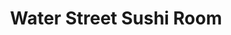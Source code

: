 ---
layout: place
title: "Water Street Sushi Room"
permalink: /texas/corpus-christi/water-street-sushi-room.html
stateAbbr: TX
stateName: Texas
cityName: Corpus Christi
place_id: ChIJl9dWz-1faIYRVYm24gg-CDY
photos:
  - name: >-
      places/ChIJl9dWz-1faIYRVYm24gg-CDY/photos/AeeoHcKNlJuHs3AuoEbFakAlt0yVrvKWEH--Gc-DiBoXE6EWNYdWNOyaY8aRTYKqIXpfxLaMWxGAV76nwGIXCY6po91ThQALFE5V5o3kNVcqdcyVRurosKcRYl8b9J0DKsTX1NgCKMhOuPyMDQcubw1OkZ9TxxCLV8P74ixEV0x1ulytKh_xA-S6uX9YvV7wYWZtasQKqFjFQwRt8IRUUHk0Ku2x5w0-qgXYHmkVM8-pX_zwhs3ms0FvexJs_scUeaCbSzxWywDMzgjADKCsIMvkLDsss5gaaeMRt5xeVH2dX9-A78mT0nTRdjBxXFi-OV1PwKX_-8eyy8PvF4oKyGn7doD3hxBzBWopWe9z833V-W9ALqQ587gjDbHP_MLyWm_5Ql_AP-p0riVNApWS_QvnLElmzxQuujqAND509vIajxlj0M8y
    widthPx: 3024
    heightPx: 4032
    authorAttributions:
      - displayName: Ariela Deluna
        uri: https://maps.google.com/maps/contrib/101032566403950258296
        photoUri: >-
          https://lh3.googleusercontent.com/a-/ALV-UjXR66iOXJXeL_QOj6hQARRs_00dPINFURZrM2dJuEtEqz7iGydp=s100-p-k-no-mo
    flagContentUri: >-
      https://www.google.com/local/imagery/report/?cb_client=maps_api_places.places_api&image_key=!1e10!2sCIHM0ogKEICAgICRh5zC0gE&hl=en-US
    googleMapsUri: >-
      https://www.google.com/maps/place//data=!3m4!1e2!3m2!1sCIHM0ogKEICAgICRh5zC0gE!2e10!4m2!3m1!1s0x86685fedcf56d797:0x36083e08e2b68955
  - name: >-
      places/ChIJl9dWz-1faIYRVYm24gg-CDY/photos/AeeoHcJQqEjqUgH_qnraRZkDj2kPwwM62puFzlL0SJucIhsBBGyaLa8Cqq_zs4lyFLQlj9aZW7FEFiAqtNIKsAcHZp3lOt8bSBhaq86Gq_DdVTR63HeKUGlWgZyNYRh0vSBN4Z2WNTwf9oWZ605V0FsPAEGGOcllJuIcy9KLf_lTQNlNPEoeUuy8lGhkfkd6noxLvhs45rL-VN3gSjEWCbSk9K7ApZoOseiNMr2j30ebwxvm2JBowZT6AP8opOYEElqDTjNy1K8UZgYRN8WYEFA7PVknIijS-_ASantBnRXMn_zA8w5MMAwO7RILpOy-mRSW5nsvd5kz0_jsD3q_bVjNY9_j4XNRx4aoEY7DK7VNN4rGyhEDsFQ0qE7T-Om6GIu_anh1uVVQ0bWyvLMOFgYFiRX22jmF11od2iQe-An7Ew7CO-M
    widthPx: 4000
    heightPx: 1848
    authorAttributions:
      - displayName: Jason J
        uri: https://maps.google.com/maps/contrib/106392798560644223465
        photoUri: >-
          https://lh3.googleusercontent.com/a-/ALV-UjUqwPtM_c3fhr_4RqmAHAKf-AdvWywUBDCdJJe5xZd4G9BwUjvM=s100-p-k-no-mo
    flagContentUri: >-
      https://www.google.com/local/imagery/report/?cb_client=maps_api_places.places_api&image_key=!1e10!2sCIHM0ogKEICAgICHnYjX9QE&hl=en-US
    googleMapsUri: >-
      https://www.google.com/maps/place//data=!3m4!1e2!3m2!1sCIHM0ogKEICAgICHnYjX9QE!2e10!4m2!3m1!1s0x86685fedcf56d797:0x36083e08e2b68955
  - name: >-
      places/ChIJl9dWz-1faIYRVYm24gg-CDY/photos/AeeoHcLKSSTO5W-veYfx_p9-jYcBWmMJt-KyPX7pnbJaURuiD7bhU72kK1xr4T4ue1lO4OlegiYgUIqJ-GSOetILpN_VmJOJ_DNvOYYcTtU6mfvBi3rLpfi_PzyypgUelnqKt3r-yFAFRMi0L8_pq5FxUurX-4dRPXK7zFFHbQpFpLQv9CSw7ndGc9IBTBUB4VO_bkXJL_IfHYFHpTuxq-1_aRhjs0EYS1HrOgRHDl_eAVooAmJAZOzNuY6uKu3Z9TjTgzsl5ObIolr05ZDBxGfSNeVv5clsfdJYa_zu7V1rn_gtBrwmxAA_jDwb1lvtY1e5L9ArwqAoL1wnjDyrj4Uyd1OtscqFjtRv0KmgjfkGYE07x8-ugbZ-kdamprKXNydpU9n6yLGQYEiag2PWnsWHL-MKGnYGdWqtX9a2HY84i9SW7w
    widthPx: 4080
    heightPx: 3072
    authorAttributions:
      - displayName: juichien ni
        uri: https://maps.google.com/maps/contrib/114676736458294551350
        photoUri: >-
          https://lh3.googleusercontent.com/a-/ALV-UjWY77AJOkWmN_JY-fGAVkCxfnWqA3ccI3kuIvjgqoQ0pV9jXLmD=s100-p-k-no-mo
    flagContentUri: >-
      https://www.google.com/local/imagery/report/?cb_client=maps_api_places.places_api&image_key=!1e10!2sCIHM0ogKEICAgICTs4HlUw&hl=en-US
    googleMapsUri: >-
      https://www.google.com/maps/place//data=!3m4!1e2!3m2!1sCIHM0ogKEICAgICTs4HlUw!2e10!4m2!3m1!1s0x86685fedcf56d797:0x36083e08e2b68955
  - name: >-
      places/ChIJl9dWz-1faIYRVYm24gg-CDY/photos/AeeoHcIav3yhCR90fECSVrC19eu2wzzgRRlLl8dhwpgq2xR7LAlHpjVVeM-XowwCmvKkNv-WE1KBtd2NOs7FuSQHN8Y25RIEgnHmQydclI18oPkaA67E_mwEXnYChzcse13SAw5sHSt-UQaMpE2_CwIYsUBZ89Tmc7CrBGAqvxx3a0CBhmn1D8njg66qbqiKzz3kM1I40ohFzCsz61ZDfSJvq-gaelzGrlmNZZ7MO4RXKssQD8T8sfZfmRfPZ6USW2KILsKSb8YpInAmrVpNFF4fpJzbKm6LdNHZTLWjm3_3-68jFvRI02fW6MsFM3Mvk4SuqwiBX3wGtqxFweF_v1UQEY8cUMeMuhhM21hZihbT5Ryq_WgpirI51P-cs3lEiywTUP4-PUV69tE0q-aKG7yj7J_OTt545YT5StNwxNVXWk9fvuJi
    widthPx: 4080
    heightPx: 3072
    authorAttributions:
      - displayName: juichien ni
        uri: https://maps.google.com/maps/contrib/114676736458294551350
        photoUri: >-
          https://lh3.googleusercontent.com/a-/ALV-UjWY77AJOkWmN_JY-fGAVkCxfnWqA3ccI3kuIvjgqoQ0pV9jXLmD=s100-p-k-no-mo
    flagContentUri: >-
      https://www.google.com/local/imagery/report/?cb_client=maps_api_places.places_api&image_key=!1e10!2sCIHM0ogKEICAgICTs4HlkwE&hl=en-US
    googleMapsUri: >-
      https://www.google.com/maps/place//data=!3m4!1e2!3m2!1sCIHM0ogKEICAgICTs4HlkwE!2e10!4m2!3m1!1s0x86685fedcf56d797:0x36083e08e2b68955
  - name: >-
      places/ChIJl9dWz-1faIYRVYm24gg-CDY/photos/AeeoHcK-28J9W_6G0NUxKLFlbdnRyvw_ybLJwwODu-hyNWsw0WwXfs4flMoSAAsAZ71UIIB4Afhn6OCEyq8WElALNfrZC-5kivYS2EHtp7WYV9v88E8Q0oafFfz-vM7PmN8SWAgduUTkSlWsOSo0qpq5iEiW7sqyk6NaIa9M-in1Kf3bduZYWCF2G-pJNC-4a3LRBi-I3a8icGoueR1MdTBOLwd8DMSj2rCBEvif2oIrWUNRWblCY0gC9fVUD14PVUbWgP6aleVhyVnmBBJyf658im6C5RZjaPDjgsp_7OAwcjOdMVycfn6-iorw3QtOSNeDzYJ61sMUPB-wHvAKa6w4CZn7I0lG8MhjCpDqh3rqXlvj6hztPzvZg50Vqg9ZSVXBzJ3FbuIRbLWRiD2x1OkTgp8uwOeNiBcrRT2kxX1iYd_icggt
    widthPx: 4032
    heightPx: 1908
    authorAttributions:
      - displayName: Micheal Escobedo
        uri: https://maps.google.com/maps/contrib/113779886195708812425
        photoUri: >-
          https://lh3.googleusercontent.com/a-/ALV-UjWtwlHn5zLiBBVxpyZ6am3Fk0PU7zI0hAmG--vredCc2fm0oUs7ig=s100-p-k-no-mo
    flagContentUri: >-
      https://www.google.com/local/imagery/report/?cb_client=maps_api_places.places_api&image_key=!1e10!2sCIHM0ogKEICAgID19If4wQE&hl=en-US
    googleMapsUri: >-
      https://www.google.com/maps/place//data=!3m4!1e2!3m2!1sCIHM0ogKEICAgID19If4wQE!2e10!4m2!3m1!1s0x86685fedcf56d797:0x36083e08e2b68955
  - name: >-
      places/ChIJl9dWz-1faIYRVYm24gg-CDY/photos/AeeoHcIyFtx1plirRlIDQT-dHVTdtFCRMlfgir9mkSA1PlLT5Bd0Qw_angtFQTN8H0uk0kZejKyucrD0s2KyOOAhCju8ESS2HOLmE4N1ODRbNKQmN3FUIbM3_ABKEPUxu8CkgSD6E7a7Zk3_8v6TxoigYkp7qMkWxjw5Mk3D1XDwJZXOBsam_4Xolu_Z_YBQosLO7JzDAQpnR5tKJJZjBoAhaLlsIJsqEZWQDI5wLTD3N_DOcF9StQ9miqg3V06r6TzBQrdb0FecvSeYq9F14jxtGIJBxtjJCGLGzQUebXjGHt8CO2UXCddrdmbnFAUzaSeg-T17HGoSOW__yzRMEPrgpfRNhN8QgMUdsLGHbQHixmF9oahX040NTEa0fMh_bqTzxFU16sxSlBxRimOduqn1BVMpFi6cRbn0z7vyBd-p_AUi__ny
    widthPx: 3024
    heightPx: 4032
    authorAttributions:
      - displayName: Rabia Nur Dural
        uri: https://maps.google.com/maps/contrib/114130308368911085178
        photoUri: >-
          https://lh3.googleusercontent.com/a-/ALV-UjWdDm9BweZskue1U19wDH78f2fyo7P58fu4uSp3REprAHgGZU35Hw=s100-p-k-no-mo
    flagContentUri: >-
      https://www.google.com/local/imagery/report/?cb_client=maps_api_places.places_api&image_key=!1e10!2sCIHM0ogKEICAgICr2MvG5wE&hl=en-US
    googleMapsUri: >-
      https://www.google.com/maps/place//data=!3m4!1e2!3m2!1sCIHM0ogKEICAgICr2MvG5wE!2e10!4m2!3m1!1s0x86685fedcf56d797:0x36083e08e2b68955
  - name: >-
      places/ChIJl9dWz-1faIYRVYm24gg-CDY/photos/AeeoHcKt_pByIN2W8tCcbaIEIUVPn2kUm3hGo8xR1i7no2xNRk4B00k0Vmb4HyRPj6hseZXc_77MkxbP04S5E0BCM7GFGLstt2MEM_ycWaNCvGc8eZju5_kNb6WY66fokjveiI3J-1DBZvs1M6kO5DR07UWpSY2CeU3Sj-jRYeEdmk5PKErUX9QnG_rBfesrx-ftZEStjnhIQu082DVqiPISwudSzPz3pYeVJOBs-7KRTkek8nuwSBLEf2PEqzf8lmfofcWsOpdxWxM_HR988vd0zuaxvN0wFR__UURnyVkmf1urOs918aWVE63vW49ZM5LLWh83cTIEQYLF63KMlrFIJbvbfgP37an7uDBM_ppjXIyXhqvhnDi_4d6IqsOcizHxL4JJyTeeQd1S86WjgaJCid13MOSUcVUYVdNeM8PJo9d3NuoJ
    widthPx: 3024
    heightPx: 4032
    authorAttributions:
      - displayName: cizzyCAtaSTROphe
        uri: https://maps.google.com/maps/contrib/106167913343000707181
        photoUri: >-
          https://lh3.googleusercontent.com/a-/ALV-UjW1gVdLHGcZb3HcX7JLxk78rKgErDl2GPeIKzwbsW8m4Mc0tWcI=s100-p-k-no-mo
    flagContentUri: >-
      https://www.google.com/local/imagery/report/?cb_client=maps_api_places.places_api&image_key=!1e10!2sCIHM0ogKEICAgIC24o_b8gE&hl=en-US
    googleMapsUri: >-
      https://www.google.com/maps/place//data=!3m4!1e2!3m2!1sCIHM0ogKEICAgIC24o_b8gE!2e10!4m2!3m1!1s0x86685fedcf56d797:0x36083e08e2b68955
  - name: >-
      places/ChIJl9dWz-1faIYRVYm24gg-CDY/photos/AeeoHcIXdb960U4-6sirRpoPnFeZ_n_fmYssrTDQcV182voqIcDQz61ZU6TcxXXASZUVUlrwQ-0MhV200ysBP1EBSTZu6ttuQ9mEN1XJZv6MuVOgbiB0AiXfW5PRm1z3Pphes8A8cBnsD_tcYI01xNXHTne_Dgrrpk4x3K-2WP1cKvcd2RLTdEVfn1S5A43iCBh1JShKSJFpGsNMZhjNrYp8YqmKyFMMaMhV_M-rBTiVjbSwwAf4pjk-ASUx2EsnnQaz29OJ73H6G9RhAzzB2Pl5C76OGg4MY3b5mKn1gI4YctOoaQ-7skmRUWxSZK3NIsNBGHRutTsFsB3A6tviKQzHsKAEqnmnnnuIHazPi9AGR1tI_JGCtkhItrOLfh8XYD684OuJYktbSQb9uw77t1gFJU-YwiJshhm-3Dni18E-hTE
    widthPx: 3024
    heightPx: 4032
    authorAttributions:
      - displayName: Rabia Nur Dural
        uri: https://maps.google.com/maps/contrib/114130308368911085178
        photoUri: >-
          https://lh3.googleusercontent.com/a-/ALV-UjWdDm9BweZskue1U19wDH78f2fyo7P58fu4uSp3REprAHgGZU35Hw=s100-p-k-no-mo
    flagContentUri: >-
      https://www.google.com/local/imagery/report/?cb_client=maps_api_places.places_api&image_key=!1e10!2sCIHM0ogKEICAgIDnio-0bw&hl=en-US
    googleMapsUri: >-
      https://www.google.com/maps/place//data=!3m4!1e2!3m2!1sCIHM0ogKEICAgIDnio-0bw!2e10!4m2!3m1!1s0x86685fedcf56d797:0x36083e08e2b68955
  - name: >-
      places/ChIJl9dWz-1faIYRVYm24gg-CDY/photos/AeeoHcI-8eyxCWJLcuuTDgw-byDdijwAncZ08fsks8oAulvEAtI63lQ8amKw15c14h9GlOdMFGb9pqSXrrXWmQn3oLt9syI6xWH3mo7txZo2g7PYWTLk5MExnekV8X6ixsLj32lmsLp1rCRDPXJQAL0SBI8MGfNEpPEpvZaB_Xwo6-jinMLezKgCha2f6fgtz9xb0TDafIEe0yAEJmIE7W1u3PhNPxP7YLJ97uIMoVIbHDjRudHHf6kIeRkyeJuAUgerm0pugeALKb7qO0szDMR-WCf1Fu7EupBiMJ6i4N5jUoCX27qvuA3GnLeOdVppTZr9OIc2D2-QWc2Ea304p8RzCwQTzmHrdUFVIBpRkJa4rkGF0c8Zfd6qdvMuXvwmHnC8gOy9s7uiuqRADXyMiQ1LhcBqccgiTy8RfbPyXeyhB4DQ6A
    widthPx: 3024
    heightPx: 3024
    authorAttributions:
      - displayName: t a Hursh
        uri: https://maps.google.com/maps/contrib/111313375049545142228
        photoUri: >-
          https://lh3.googleusercontent.com/a-/ALV-UjW3Dd8BhWAs_l0adjC4d2sZnY3TfhwX6E4xkXvjaRuV7VBj1K4=s100-p-k-no-mo
    flagContentUri: >-
      https://www.google.com/local/imagery/report/?cb_client=maps_api_places.places_api&image_key=!1e10!2sCIHM0ogKEICAgIDa3LOtZw&hl=en-US
    googleMapsUri: >-
      https://www.google.com/maps/place//data=!3m4!1e2!3m2!1sCIHM0ogKEICAgIDa3LOtZw!2e10!4m2!3m1!1s0x86685fedcf56d797:0x36083e08e2b68955
  - name: >-
      places/ChIJl9dWz-1faIYRVYm24gg-CDY/photos/AeeoHcIp-DuJ-OQkPORlviEaezL4I4v05HofkGXyS7ogMlnFuwFeIjJYf_laEEA8CjSEetRFN7mAgtZEUTtTuvJOeR78DooIvKtOp3ivRY-Ghy1MTF76tPpWr9W-r79_Vo9MzvJ5LCpj27OQ3NPwd8-guEE2nK681dT-0EOQFGsP_hwLEY-ROkg55BKNjKyBbro9rtMxQjbanICKiwtqV9f98iNwnr5P1Atw7_R1PSQYuA2qMqItiDbdDdR5O4U_LgGb_dEmQ3m2KKFWoyJOLPnn9vhJlLh5oXGTF5D5u1NvWO5Zcx6LLaR05h0RMK6l-ZlvtQVyd3q8cDJUgiborU-81ZM6OlA-fpBoQq7XWFU7Jtefe8lYdCMMY-dDvWfa0PmHBjVPkh48RQZ8DyUThXb6aD23AfAZeQdTUNVckoFv-de7W5n-
    widthPx: 3024
    heightPx: 4032
    authorAttributions:
      - displayName: Mackenzie Garske
        uri: https://maps.google.com/maps/contrib/106453208561783348498
        photoUri: >-
          https://lh3.googleusercontent.com/a-/ALV-UjWK_4hYecg4x_GsYSXghaMoq4lYGNCcPaUa9U2P1n73Dq_D045zyw=s100-p-k-no-mo
    flagContentUri: >-
      https://www.google.com/local/imagery/report/?cb_client=maps_api_places.places_api&image_key=!1e10!2sCIHM0ogKEICAgIC28Zz39QE&hl=en-US
    googleMapsUri: >-
      https://www.google.com/maps/place//data=!3m4!1e2!3m2!1sCIHM0ogKEICAgIC28Zz39QE!2e10!4m2!3m1!1s0x86685fedcf56d797:0x36083e08e2b68955
address: '309 N Water St # B, Corpus Christi, TX 78401, USA'
street: '309 N Water St # B'
city: Corpus Christi
state: TX
zip: '78401'
country: USA
neighborhood: Central City
latitude: '27.794458'
longitude: '-97.393674'
accessibility_options:
  wheelchairAccessibleParking: true
  wheelchairAccessibleEntrance: true
  wheelchairAccessibleRestroom: true
  wheelchairAccessibleSeating: true
business_status: OPERATIONAL
name: Water Street Sushi Room
google_maps_links:
  directionsUri: >-
    https://www.google.com/maps/dir//''/data=!4m7!4m6!1m1!4e2!1m2!1m1!1s0x86685fedcf56d797:0x36083e08e2b68955!3e0
  placeUri: https://maps.google.com/?cid=3893430085746067797
  writeAReviewUri: >-
    https://www.google.com/maps/place//data=!4m3!3m2!1s0x86685fedcf56d797:0x36083e08e2b68955!12e1
  reviewsUri: >-
    https://www.google.com/maps/place//data=!4m4!3m3!1s0x86685fedcf56d797:0x36083e08e2b68955!9m1!1b1
  photosUri: >-
    https://www.google.com/maps/place//data=!4m3!3m2!1s0x86685fedcf56d797:0x36083e08e2b68955!10e5
primary_type: Japanese Restaurant
opening_hours:
  regular: null
  current: null
secondary_opening_hours:
  regular:
    weekdayDescriptions: null
    type: null
  current:
    weekdayDescriptions: null
    type: null
phone: (361) 561-0190
price_level: null
price_range: null
rating: '4.5'
rating_count: 304
website: http://www.waterstmarketcc.com/sushi-room
description: null
reviews: null
parking_options: null
payment_options: null
allow_dogs: null
curbside_pickup: null
delivery: null
dine_in: null
good_for_children: null
good_for_groups: null
good_for_sports: null
live_music: null
menu_for_children: null
outdoor_seating: null
reservable: null
restroom: null
serves_beer: null
serves_breakfast: null
serves_brunch: null
serves_cocktails: null
serves_coffee: null
serves_dinner: null
serves_dessert: null
serves_lunch: null
serves_vegetarian_food: null
serves_wine: null
takeout: null

---